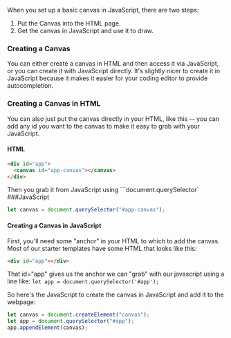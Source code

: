 When you set up a basic canvas in JavaScript, there are two steps:

1. Put the Canvas into the HTML page.
2. Get the canvas in JavaScript and use it to draw.

### Creating a Canvas

You can either create a canvas in HTML and then access it via JavaScript, or you can create it with JavaScript directly. It's slightly nicer to create it in JavaScript because it makes it easier for your coding editor to provide autocompletion.

### Creating a Canvas in HTML

You can also just put the canvas directly in your HTML, like this -- you can add any id you want to the canvas to make it easy to grab with your JavaScript.

#### HTML

```html
<div id="app">
  <canvas id="app-canvas"></canvas>
</div>
```

Then you grab it from JavaScript using ```document.querySelector`
###JavaScript

```javascript
let canvas = document.querySelector("#app-canvas");
```

#### Creating a Canvas in JavaScript

First, you'll need some "anchor" in your HTML to which to add the canvas. Most of our starter templates have some HTML that looks like this:

```html
<div id="app"></div>
```

That id="app" gives us the anchor we can "grab" with our javascript using a line like:
`let app = document.querySelector('#app');`

So here's the JavaScript to create the canvas in JavaScript and add it to the webpage:

```javascript
let canvas = document.createElement("canvas");
let app = document.querySelector("#app");
app.appendElement(canvas);
```
